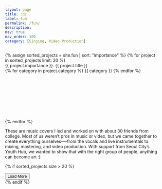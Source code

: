 ```yaml
---
layout: page
title: ♪♫♪
label: fun
permalink: /fun/
description:
nav: true
nav_order: 100
category: [Singing, Video Production]
---
```


<div class="fun">
  {% assign sorted_projects = site.fun | sort: "importance" %}
  {% for project in sorted_projects limit: 20 %}
    <div class="row justify-content-sm-center video-row" id="{{ project.importance }}">
      <div class="video-title col-sm-4 mt-3 mt-md-0">
        {{ project.importance }}. {{ project.title }}<br>
        {% for category in project.category %}
          <span class="badge">{{ category }}</span>
        {% endfor %}
      </div>
      <div class="video-container col-sm-8 mt-3 mt-md-0">
        <iframe class="video lazy-video" width="100%" loading="lazy" data-src="{{ project.link }}" frameborder="0" allow="accelerometer; autoplay *; clipboard-write; encrypted-media *; gyroscope; picture-in-picture; fullscreen *" sandbox="allow-forms allow-popups allow-same-origin allow-scripts allow-presentation allow-top-navigation-by-user-activation" allowfullscreen></iframe>
      </div>
    </div>
  {% endfor %}
  
  <div id="hidden-videos" style="display: none;">
    {% for project in sorted_projects offset: 20 %}
      <div class="row justify-content-center video-row" id="{{ project.importance }}">
        <div class="video-title col-sm-4 mt-3 mt-md-0">
          {{ project.importance }}. {{ project.title }}<br>
          {% for category in project.category %}
            <span class="badge">{{ category }}</span>
          {% endfor %}
        </div>
        <div class="video-container col-sm-8 mt-3 mt-md-0">
          <iframe class="video lazy-video" width="100%" loading="lazy" data-src="{{ project.link }}" frameborder="0" allow="accelerometer; autoplay *; clipboard-write; encrypted-media *; gyroscope; picture-in-picture; fullscreen *" sandbox="allow-forms allow-popups allow-same-origin allow-scripts allow-presentation allow-top-navigation-by-user-activation" allowfullscreen></iframe>
        </div>
      </div>
    {% endfor %}
  </div>
  
  <div>
    <p>
      These are music covers I led and worked on with about 30 friends from college. Most of us weren’t pros in music or video, but we came together to create everything ourselves---from the vocals and live instrumentals to mixing, mastering, and video production. With support from Seoul City’s Youth Hub, we wanted to show that with the right group of people, anything can become art :)
    </p>
  </div>

  {% if sorted_projects.size > 20 %}
    <div class="row justify-content-sm-center mt-4">
      <button id="load-more-btn" class="btn load-btn">Load More</button>
    </div>
  {% endif %}
</div>

<script>
document.addEventListener("DOMContentLoaded", function() {
    const lazyVideos = document.querySelectorAll(".lazy-video");
    const hiddenVideos = document.getElementById("hidden-videos");
    const loadMoreBtn = document.getElementById("load-more-btn");
    let videosExpanded = false;
    const batchSize = 2;
    const delay = 150;

    function loadVideosInBatches() {
        let currentBatch = 0;

        function loadNextBatch() {
            const start = currentBatch * batchSize;
            const end = start + batchSize;

            for (let i = start; i < end && i < lazyVideos.length; i++) {
                let video = lazyVideos[i];
                if (!video.src || video.src === "") {
                    video.src = video.dataset.src;
                }
            }

            currentBatch++;

            if (currentBatch * batchSize < lazyVideos.length) {
                setTimeout(loadNextBatch, delay);
            }
        }

        loadNextBatch();
    }

    function toggleVideos() {
        if (videosExpanded) {
            hiddenVideos.style.display = "none";
            loadMoreBtn.textContent = "Load More";
        } else {
            hiddenVideos.style.display = "block";
            loadMoreBtn.textContent = "Show Less";
        }
        videosExpanded = !videosExpanded;
    }

    if (loadMoreBtn) {
        loadMoreBtn.addEventListener("click", toggleVideos);
    }

    loadVideosInBatches();
});
</script>
